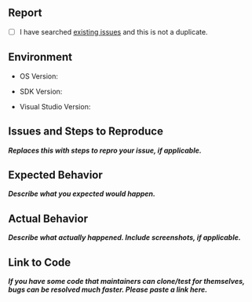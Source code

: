 ## Report

- [ ] I have searched [existing issues](https://github.com/3DStreamingToolkit/3DStreamingToolkit/issues) and this is not a duplicate.

## Environment

<!-- Which version of Windows 10 are you running on? -->
- OS Version:
<!-- Which version of the Windows 10 SDK are you targeting? -->
- SDK Version:
<!-- Which version of Visual Studio are you using? -->
- Visual Studio Version:

## Issues and Steps to Reproduce
***Replaces this with steps to repro your issue, if applicable.***

## Expected Behavior
***Describe what you expected would happen.***

## Actual Behavior
***Describe what actually happened. Include screenshots, if applicable.***

## Link to Code
***If you have some code that maintainers can clone/test for themselves, bugs can be resolved much faster. Please paste a link here.***
